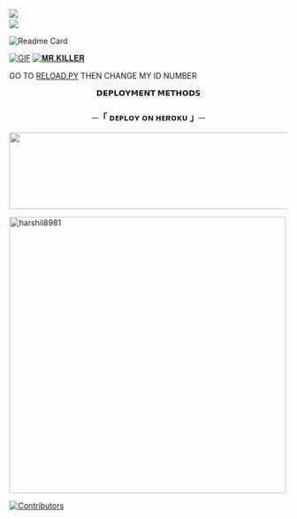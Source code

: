 <img src="https://user-images.githubusercontent.com/73097560/115834477-dbab4500-a447-11eb-908a-139a6edaec5c.gif"> 
<img src="https://camo.githubusercontent.com/82291b0fe831bfc6781e07fc5090cbd0a8b912bb8b8d4fec0696c881834f81ac/68747470733a2f2f70726f626f742e6d656469612f394575424971676170492e676966" width="800" height="3">
<img src="https://user-images.githubusercontent.com/73097560/115834477-dbab4500-a447-11eb-908a-139a6edaec5c.gif">

![Readme Card](https://github-readme-stats.vercel.app/api/pin/?username=harshil8981&repo=KILLER-MUSIC&theme=flag-india)

[![GIF](https://github.com/harshil8981/KILLER-MUSIC/blob/main/DAXXTEAM.gif)](https://github.com/harshil8981)
   [![𝐌𝐑.𝐊𝐈𝐋𝐋𝐄𝐑](https://github-stats-alpha.vercel.app/api?username=harshil8981 "MRKILLER")](https://github-stats-alpha.vercel.app/api?username=harshil8981 "MRKILLER")





GO TO [RELOAD.PY](https://github.com/harshil8981/KILLER-MUSIC/blob/Master/DAXXMUSIC/plugins/tools/reload.py) THEN CHANGE MY ID NUMBER 

<p align="center">
<b>𝗗𝗘𝗣𝗟𝗢𝗬𝗠𝗘𝗡𝗧 𝗠𝗘𝗧𝗛𝗢𝗗𝗦</b>
</p>

<h3 align="center">
    ─「 ᴅᴇᴩʟᴏʏ ᴏɴ ʜᴇʀᴏᴋᴜ 」─
</h3>

<p align="center"><a href="https://dashboard.heroku.com/new?template=https://github.com/harshil8981/KILLER-MUSIC"> <img src="https://img.shields.io/badge/Deploy%20On%20Heroku-green?style=for-the-badge&logo=heroku" width="520" height="138.45"/></a></p>

<p><img width="500" align="center" src="https://github-readme-stats.vercel.app/api/top-langs?username=harshil8981&show_icons=true&locale=en&layout=compact" alt="harshil8981" /></p>

[![Contributors](https://contrib.rocks/image?repo=harshil8981/KILLER-MUSIC)](https://github.com/harshil8981/KILLER-MUSIC/graphs/contributors)

